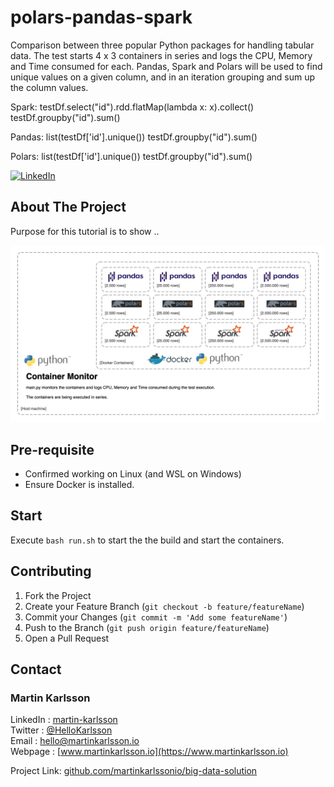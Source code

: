# polars-pandas-spark
Comparison between three popular Python packages for handling tabular data.
The test starts 4 x 3 containers in series and logs the CPU, Memory and Time consumed for each.
Pandas, Spark and Polars will be used to find unique values on a given column, and in an iteration grouping and sum up the column values.

Spark:
testDf.select("id").rdd.flatMap(lambda x: x).collect()
testDf.groupby("id").sum()

Pandas:
list(testDf['id'].unique())
testDf.groupby("id").sum()

Polars:
list(testDf['id'].unique())
testDf.groupby("id").sum()

<!--
*** Written by Martin Karlsson
*** www.martinkarlsson.io
-->

[![LinkedIn][linkedin-shield]][linkedin-url]


<!-- ABOUT THE PROJECT -->
## About The Project

Purpose for this tutorial is to show ..

![Architecture overview][arch]

## Pre-requisite
- Confirmed working on Linux (and WSL on Windows)
- Ensure Docker is installed.

## Start

Execute `bash run.sh` to start the the build and start the containers.

<!-- CONTRIBUTING -->
## Contributing

1. Fork the Project
2. Create your Feature Branch (`git checkout -b feature/featureName`)
3. Commit your Changes (`git commit -m 'Add some featureName'`)
4. Push to the Branch (`git push origin feature/featureName`)
5. Open a Pull Request


<!-- CONTACT -->
## Contact

### Martin Karlsson

LinkedIn : [martin-karlsson][linkedin-url] \
Twitter : [@HelloKarlsson](https://twitter.com/HelloKarlsson) \
Email : hello@martinkarlsson.io \
Webpage : [www.martinkarlsson.io](https://www.martinkarlsson.io)


Project Link: [github.com/martinkarlssonio/big-data-solution](https://github.com/martinkarlssonio/big-data-solution)


<!-- MARKDOWN LINKS & IMAGES -->
[linkedin-shield]: https://img.shields.io/badge/-LinkedIn-black.svg?style=for-the-badge&logo=linkedin&colorB=555
[linkedin-url]: https://linkedin.com/in/martin-karlsson
[arch]: arch.png